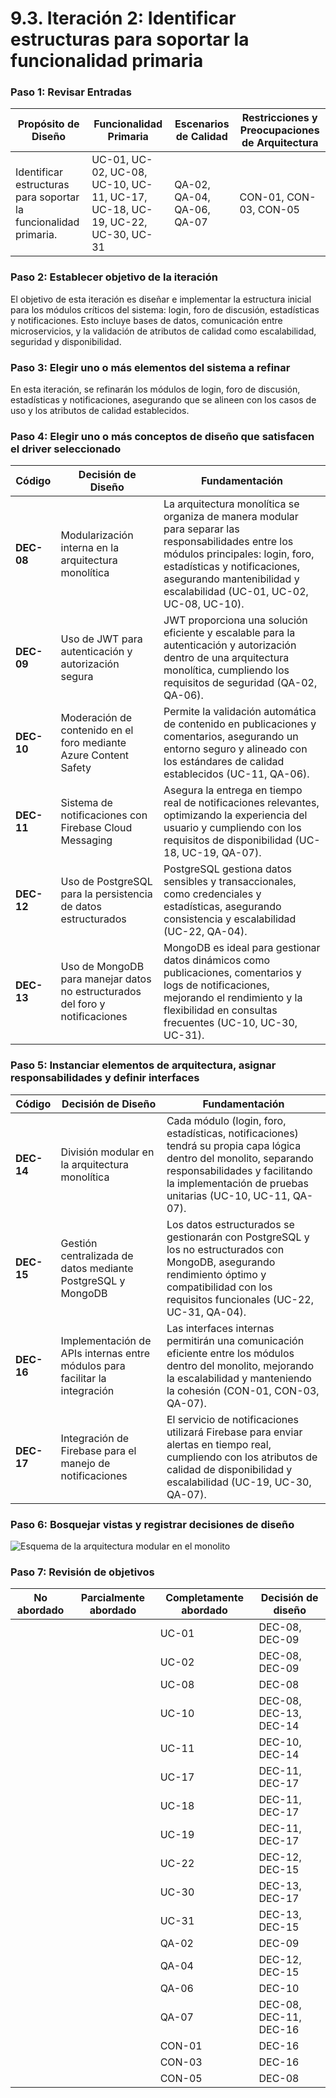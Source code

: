 # 9.3. Iteración 2: Identificar estructuras para soportar la funcionalidad primaria

### Paso 1: Revisar Entradas

| **Propósito de Diseño**                              | **Funcionalidad Primaria**                    | **Escenarios de Calidad**                        | **Restricciones y Preocupaciones de Arquitectura**               |
|------------------------------------------------------|-----------------------------------------------|-------------------------------------------------|-------------------------------------------------------------------|
| Identificar estructuras para soportar la funcionalidad primaria. | UC-01, UC-02, UC-08, UC-10, UC-11, UC-17, UC-18, UC-19, UC-22, UC-30, UC-31 | QA-02, QA-04, QA-06, QA-07                      | CON-01, CON-03, CON-05                                          |

### Paso 2: Establecer objetivo de la iteración

El objetivo de esta iteración es diseñar e implementar la estructura inicial para los módulos críticos del sistema: login, foro de discusión, estadísticas y notificaciones. Esto incluye bases de datos, comunicación entre microservicios, y la validación de atributos de calidad como escalabilidad, seguridad y disponibilidad.

### Paso 3: Elegir uno o más elementos del sistema a refinar

En esta iteración, se refinarán los módulos de login, foro de discusión, estadísticas y notificaciones, asegurando que se alineen con los casos de uso y los atributos de calidad establecidos.

### Paso 4: Elegir uno o más conceptos de diseño que satisfacen el driver seleccionado

| **Código** | **Decisión de Diseño**                                                        | **Fundamentación**                                                                                                                                                                                     |
|------------|--------------------------------------------------------------------------------|--------------------------------------------------------------------------------------------------------------------------------------------------------------------------------------------------------|
| **DEC-08** | Modularización interna en la arquitectura monolítica                          | La arquitectura monolítica se organiza de manera modular para separar las responsabilidades entre los módulos principales: login, foro, estadísticas y notificaciones, asegurando mantenibilidad y escalabilidad (UC-01, UC-02, UC-08, UC-10). |
| **DEC-09** | Uso de JWT para autenticación y autorización segura                           | JWT proporciona una solución eficiente y escalable para la autenticación y autorización dentro de una arquitectura monolítica, cumpliendo los requisitos de seguridad (QA-02, QA-06).                                                      |
| **DEC-10** | Moderación de contenido en el foro mediante Azure Content Safety              | Permite la validación automática de contenido en publicaciones y comentarios, asegurando un entorno seguro y alineado con los estándares de calidad establecidos (UC-11, QA-06).                                                           |
| **DEC-11** | Sistema de notificaciones con Firebase Cloud Messaging                        | Asegura la entrega en tiempo real de notificaciones relevantes, optimizando la experiencia del usuario y cumpliendo con los requisitos de disponibilidad (UC-18, UC-19, QA-07).                                                             |
| **DEC-12** | Uso de PostgreSQL para la persistencia de datos estructurados                | PostgreSQL gestiona datos sensibles y transaccionales, como credenciales y estadísticas, asegurando consistencia y escalabilidad (UC-22, QA-04).                                                                                          |
| **DEC-13** | Uso de MongoDB para manejar datos no estructurados del foro y notificaciones  | MongoDB es ideal para gestionar datos dinámicos como publicaciones, comentarios y logs de notificaciones, mejorando el rendimiento y la flexibilidad en consultas frecuentes (UC-10, UC-30, UC-31).                                      |

### Paso 5: Instanciar elementos de arquitectura, asignar responsabilidades y definir interfaces

| **Código** | **Decisión de Diseño**                                                            | **Fundamentación**                                                                                                                                                                        |
|------------|------------------------------------------------------------------------------------|------------------------------------------------------------------------------------------------------------------------------------------------------------------------------------------|
| **DEC-14** | División modular en la arquitectura monolítica                                    | Cada módulo (login, foro, estadísticas, notificaciones) tendrá su propia capa lógica dentro del monolito, separando responsabilidades y facilitando la implementación de pruebas unitarias (UC-10, UC-11, QA-07).                |
| **DEC-15** | Gestión centralizada de datos mediante PostgreSQL y MongoDB                       | Los datos estructurados se gestionarán con PostgreSQL y los no estructurados con MongoDB, asegurando rendimiento óptimo y compatibilidad con los requisitos funcionales (UC-22, UC-31, QA-04).                                     |
| **DEC-16** | Implementación de APIs internas entre módulos para facilitar la integración       | Las interfaces internas permitirán una comunicación eficiente entre los módulos dentro del monolito, mejorando la escalabilidad y manteniendo la cohesión (CON-01, CON-03, QA-07).                                             |
| **DEC-17** | Integración de Firebase para el manejo de notificaciones                          | El servicio de notificaciones utilizará Firebase para enviar alertas en tiempo real, cumpliendo con los atributos de calidad de disponibilidad y escalabilidad (UC-19, UC-30, QA-07).                                            |

### Paso 6: Bosquejar vistas y registrar decisiones de diseño

![Esquema de la arquitectura modular en el monolito](https://github.com/user-attachments/assets/architecture-modular-monolith.png)

### Paso 7: Revisión de objetivos

| **No abordado** | **Parcialmente abordado** | **Completamente abordado** | **Decisión de diseño** |
|-----------------|---------------------------|----------------------------|------------------------|
|                 |                           | UC-01                      | DEC-08, DEC-09         |
|                 |                           | UC-02                      | DEC-08, DEC-09         |
|                 |                           | UC-08                      | DEC-08                 |
|                 |                           | UC-10                      | DEC-08, DEC-13, DEC-14 |
|                 |                           | UC-11                      | DEC-10, DEC-14         |
|                 |                           | UC-17                      | DEC-11, DEC-17         |
|                 |                           | UC-18                      | DEC-11, DEC-17         |
|                 |                           | UC-19                      | DEC-11, DEC-17         |
|                 |                           | UC-22                      | DEC-12, DEC-15         |
|                 |                           | UC-30                      | DEC-13, DEC-17         |
|                 |                           | UC-31                      | DEC-13, DEC-15         |
|                 |                           | QA-02                      | DEC-09                 |
|                 |                           | QA-04                      | DEC-12, DEC-15         |
|                 |                           | QA-06                      | DEC-10                 |
|                 |                           | QA-07                      | DEC-08, DEC-11, DEC-16 |
|                 |                           | CON-01                     | DEC-16                 |
|                 |                           | CON-03                     | DEC-16                 |
|                 |                           | CON-05                     | DEC-08                 |